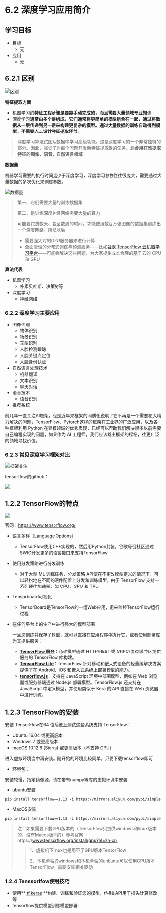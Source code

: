 # 6.2 深度学习应用简介

## 学习目标

- 目标
  - 无
- 应用
  - 无

## 6.2.1 区别

![区别](../images/%E5%8C%BA%E5%88%AB.png)

**特征提取方面**

- 机器学习的**特征工程步骤是要靠手动完成的，而且需要大量领域专业知识**
- 深度学习**通常由多个层组成，它们通常将更简单的模型组合在一起，通过将数据从一层传递到另一层来构建更复杂的模型。通过大量数据的训练自动得到模型，不需要人工设计特征提取环节**。

> 深度学习算法试图从数据中学习高级功能，这是深度学习的一个非常独特的部分。因此，减少了为每个问题开发新特征提取器的任务。**适合用在难提取特征的图像、语音、自然语言领域** 

**数据量**

机器学习需要的执行时间远少于深度学习，深度学习参数往往很庞大，需要通过大量数据的多次优化来训练参数。 

![数据量](../images/%E6%95%B0%E6%8D%AE%E9%87%8F.png)

> 第一、它们需要大量的训练数据集
>
> 第二、是训练深度神经网络需要大量的算力
>
> 可能要花费数天、甚至数周的时间，才能使用数百万张图像的数据集训练出一个深度网络。所以以后
>
> - 需要强大对的GPU服务器来进行计算
> - 全面管理的分布式训练与预测服务——比如[谷歌 TensorFlow 云机器学习平台](https://cloud.google.com/ml/)——可能会解决这些问题，为大家提供成本合理的基于云的 CPU 和 GPU

**算法代表**

- 机器学习
  - 朴素贝叶斯、决策树等
- 深度学习
  - 神经网络

### 6.2.2 深度学习主要应用

- 图像识别
  - 物体识别
  - 场景识别
  - 车型识别
  - 人脸检测跟踪
  - 人脸关键点定位
  - 人脸身份认证
- 自然语言处理技术
  - 机器翻译
  - 文本识别
  - 聊天对话
- 语音技术
  - 语音识别
- 推荐系统



前几年一直关注AI框架，但是近年来框架的同质化说明了它不再是一个需要花大精力解决的问题，TensorFlow、Pytorch这样的框架在工业界的广泛应用，以及各种框架利用 Python 在建模领域的优秀表现，已经可以帮助我们解决很多以前需要自己编程实现的问题，如果作为 AI 工程师，我们应该跳出框架的桎梏，往更广泛的领域寻找价值。

### 6.2.3 常见深度学习框架对比

![框架关注](../images/%E6%A1%86%E6%9E%B6%E5%85%B3%E6%B3%A8.png)

tensorflow的github：

![](../images/tensorflowgithub.png)

## 1.2.2 TensorFlow的特点

![](../images/TF动态图.gif)

官网：https://www.tensorflow.org/

- 语言多样（Language Options）

  - TensorFlow使用C++实现的，然后用Python封装。谷歌号召社区通过SWIG开发更多的语言接口来支持TensorFlow

- 使用分发策略进行分发训练

  - 对于大型 ML 训练任务，分发策略 API使在不更改模型定义的情况下，可以轻松地在不同的硬件配置上分发和训练模型。由于 TensorFlow 支持一系列硬件加速器，如 CPU、GPU 和 TPU

- Tensorboard可视化

  - TensorBoard是TensorFlow的一组Web应用，用来监控TensorFlow运行过程

- 在任何平台上的生产中进行强大的模型部署

  一旦您训练并保存了模型，就可以直接在应用程序中执行它，或者使用部署库为其提供服务：

  - [**TensorFlow 服务**](https://www.tensorflow.org/tfx/serving/)：允许模型通过 HTTP/REST 或 GRPC/协议缓冲区提供服务的 TensorFlow 库构建。
  - [**TensorFlow Lite**](https://www.tensorflow.org/mobile/tflite/)：TensorFlow 针对移动和嵌入式设备的轻量级解决方案提供了在 Android、iOS 和嵌入式系统上部署模型的能力。
  - [**tensorflow.js**](https://js.tensorflow.org/)：支持在 JavaScript 环境中部署模型，例如在 Web 浏览器或服务器端通过 Node.js 部署模型。TensorFlow.js 还支持在 JavaScript 中定义模型，并使用类似于 Kera 的 API 直接在 Web 浏览器中进行训练。

## 1.2.3 TensorFlow的安装

安装 TensorFlow在64 位系统上测试这些系统支持 TensorFlow：

- Ubuntu 16.04 或更高版本
- Windows 7 或更高版本
- macOS 10.12.6 (Sierra) 或更高版本（不支持 GPU）

进入虚拟环境当中再安装。刚开始的环境比较简单，只要下载tensorflow即可

- 环境包：

安装较慢，指定镜像源，请在带有numpy等库的虚拟环境中安装

- ubuntu安装

```
pip install tensorflow==1.13 -i https://mirrors.aliyun.com/pypi/simple
```

- MacOS安装

```
pip install tensorflow==1.13 -i https://mirrors.aliyun.com/pypi/simple
```

> 注：如果需要下载GPU版本的（TensorFlow只提供windows和linux版本的，没有Macos版本的）参考官网https://www.tensorflow.org/install/gpu?hl=zh-cn, 
>
> > 1、虚拟机下linux也是用不了GPU版本TensorFlow
> >
> > 2、本机单独的windows和本机单独的unbuntu可以使用GPU版本TensorFlow，需要安装相关驱动

### 1.2.4 Tenssorlfow使用技巧

- 使用**[ tf.keras](https://www.tensorflow.org/guide/keras) **构建、训练和验证您的模型，tf相关API用于损失计算修改等
- tensorflow提供模型训练模型部署

